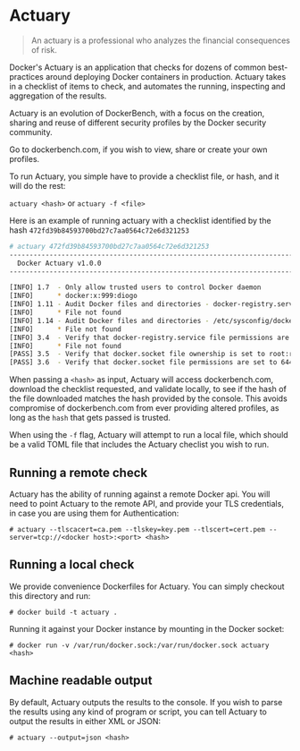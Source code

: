 # Actuary

> An actuary is a professional who analyzes the financial consequences of risk.

Docker's Actuary is an application that checks for dozens of common best-practices around deploying Docker containers in production. Actuary takes in a checklist of items to check, and automates the running, inspecting and aggregation of the results.

Actuary is an evolution of DockerBench, with a focus on the creation, sharing and reuse of different security profiles by the Docker security community.

Go to dockerbench.com, if you wish to view, share or create your own profiles.

To run Actuary, you simple have to provide a checklist file, or hash, and it will do the rest:

`actuary <hash>` or `actuary -f <file>`

Here is an example of running actuary with a checklist identified by the hash `472fd39b84593700bd27c7aa0564c72e6d321253`
```bash
# actuary 472fd39b84593700bd27c7aa0564c72e6d321253
------------------------------------------------------------------------------
  Docker Actuary v1.0.0
------------------------------------------------------------------------------

[INFO] 1.7  - Only allow trusted users to control Docker daemon
[INFO]      * docker:x:999:diogo
[INFO] 1.11 - Audit Docker files and directories - docker-registry.service
[INFO]      * File not found
[INFO] 1.14 - Audit Docker files and directories - /etc/sysconfig/docker
[INFO]      * File not found
[INFO] 3.4  - Verify that docker-registry.service file permissions are set to 644
[INFO]      * File not found
[PASS] 3.5  - Verify that docker.socket file ownership is set to root:root
[PASS] 3.6  - Verify that docker.socket file permissions are set to 644
```

When passing a `<hash>` as input, Actuary will access dockerbench.com, download the checklist requested, and validate locally, to see if the hash of the file downloaded matches the hash provided by the console. This avoids compromise of dockerbench.com from ever providing altered profiles, as long as the `hash` that gets passed is trusted.

When using the `-f` flag, Actuary will attempt to run a local file, which should be a valid TOML file that includes the Actuary checlist you wish to run.


## Running a remote check

Actuary has the ability of running against a remote Docker api. You will need to point Actuary to the remote API, and provide your TLS credentials, in case you are using them for Authentication:

`# actuary --tlscacert=ca.pem --tlskey=key.pem --tlscert=cert.pem --server=tcp://<docker host>:<port> <hash>`

## Running a local check

We provide convenience Dockerfiles for Actuary. You can simply checkout this directory and run:

`# docker build -t actuary .`

Running it against your Docker instance by mounting in the Docker socket:

`# docker run -v /var/run/docker.sock:/var/run/docker.sock actuary <hash>`

## Machine readable output

By default, Actuary outputs the results to the console. If you wish to parse the results using any kind of program or script, you can tell Actuary to output the results in either XML or JSON:

`# actuary --output=json <hash>`
